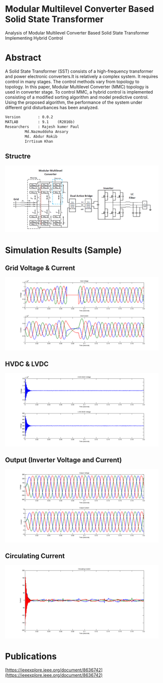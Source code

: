 # Modular Multilevel Converter Based Solid State Transformer
Analysis of Modular Multilevel Converter Based Solid State Transformer Implementing Hybrid Control
# Abstract
A Solid State Transformer (SST) consists of a
high-frequency transformer and power electronic converters.It
is relatively a complex system. It requires control in many
stages. The control methods vary from topology to topology.
In this paper, Modular Multilevel Converter (MMC) topology
is used in converter stage. To control MMC, a hybrid control
is implemented consisting of a modified sorting algorithm and
model predictive control. Using the proposed algorithm, the
performance of the system under different grid disturbances has
been analyzed.

	Version        : 0.0.2  
	MATLAB         : 9.1	(R2016b)  
	Researchers    : Rajesh kumer Paul      
			 Md.Nazmuddoha Ansary    
			 Md. Abdur Rokib  
			 Irrtisum Khan  
## Structre  	
![](/src_img/model.png?raw=true )
# Simulation Results (Sample)
## Grid Voltage & Current
![](/src_img/Vsss_vg.png?raw=true )
## HVDC & LVDC
![](/src_img/Vsss_HVLV.png?raw=true )
## Output (Inverter Voltage and Current)
![](/src_img/Vsss_out.png?raw=true )
## Circulating Current
![](/src_img/Vsss_cir.png?raw=true )
# Publications
[https://ieeexplore.ieee.org/document/8636742](https://ieeexplore.ieee.org/document/8636742)



